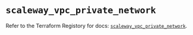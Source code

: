 # `scaleway_vpc_private_network`

Refer to the Terraform Registory for docs: [`scaleway_vpc_private_network`](https://www.terraform.io/docs/providers/scaleway/r/vpc_private_network).
